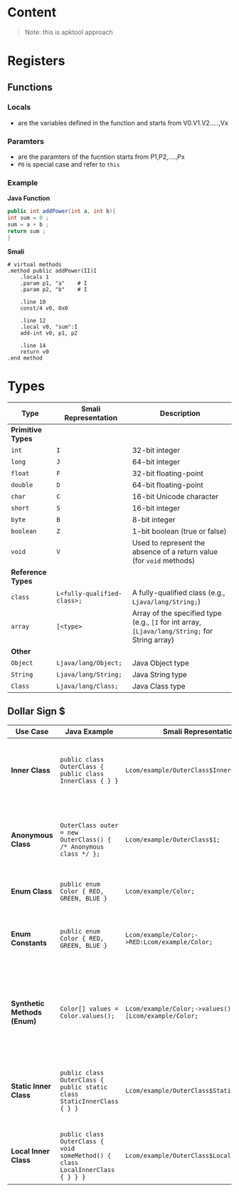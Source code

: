 # Content

> Note: this is apktool approach


# Registers 
## Functions
### Locals
- are the variables defined in the function and starts from V0.V1.V2.....,Vx
### Paramters
- are the paramters of the fucntion starts from P1,P2,....,Px
- `P0` is special case and refer to `this`

### Example
**Java Function**
```java
public int addPower(int a, int b){
int sum = 0 ;
sum = a + b ;
return sum ;
}
```
**Smali**
```smali
# virtual methods
.method public addPower(II)I
    .locals 1
    .param p1, "a"    # I
    .param p2, "b"    # I

    .line 10
    const/4 v0, 0x0

    .line 12
    .local v0, "sum":I
    add-int v0, p1, p2

    .line 14
    return v0
.end method
```

# Types

| **Type**            | **Smali Representation** | **Description**                      |
|---------------------|--------------------------|--------------------------------------|
| **Primitive Types**  |                          |                                      |
| `int`               | `I`                      | 32-bit integer                       |
| `long`              | `J`                      | 64-bit integer                       |
| `float`             | `F`                      | 32-bit floating-point                |
| `double`            | `D`                      | 64-bit floating-point                |
| `char`              | `C`                      | 16-bit Unicode character             |
| `short`             | `S`                      | 16-bit integer                       |
| `byte`              | `B`                      | 8-bit integer                        |
| `boolean`           | `Z`                      | 1-bit boolean (true or false)        |
| `void`              | `V`                      | Used to represent the absence of a return value (for `void` methods) |
| **Reference Types** |                          |                                      |
| `class`             | `L<fully-qualified-class>;` | A fully-qualified class (e.g., `Ljava/lang/String;`) |
| `array`             | `[<type>`                | Array of the specified type (e.g., `[I` for int array, `[Ljava/lang/String;` for String array) |
| **Other**           |                          |                                      |
| `Object`            | `Ljava/lang/Object;`      | Java Object type                     |
| `String`            | `Ljava/lang/String;`      | Java String type                     |
| `Class`             | `Ljava/lang/Class;`       | Java Class type                      |



## Dollar Sign $

| **Use Case**                 | **Java Example**                           | **Smali Representation**                    | **Explanation**                                       |
|------------------------------|--------------------------------------------|---------------------------------------------|-------------------------------------------------------|
| **Inner Class**              | ```public class OuterClass { public class InnerClass { } }```      | `Lcom/example/OuterClass$InnerClass;`                 | The **`$`** separates the outer class (`OuterClass`) from the inner class (`InnerClass`).|
| **Anonymous Class**          | `OuterClass outer = new OuterClass() { /* Anonymous class */ };`   | `Lcom/example/OuterClass$1;`                          | The **`$1`** represents the first anonymous class generated within `OuterClass`.         |
| **Enum Class**               | `public enum Color { RED, GREEN, BLUE }`                           | `Lcom/example/Color;`                                 | Represents the enum class `Color`.                                                       |
| **Enum Constants**           | `public enum Color { RED, GREEN, BLUE }`                           | `Lcom/example/Color;->RED:Lcom/example/Color;`        | Enum constants like `RED` are represented as static final fields in the enum class.      |
| **Synthetic Methods (Enum)** | `Color[] values = Color.values();`                                 | `Lcom/example/Color;->values()[Lcom/example/Color;`   | Enum methods like `values()` are automatically generated, allowing access to all enum constants.|
| **Static Inner Class**       | `public class OuterClass { public static class StaticInnerClass { } }` | `Lcom/example/OuterClass$StaticInnerClass;`       | Static inner classes are represented with **`$`** separating them from their outer class.|
| **Local Inner Class**        | `public class OuterClass { void someMethod() { class LocalInnerClass { } } }` | `Lcom/example/OuterClass$LocalInnerClass;` | Local inner classes are represented with **`$`** in their Smali representation.          |


